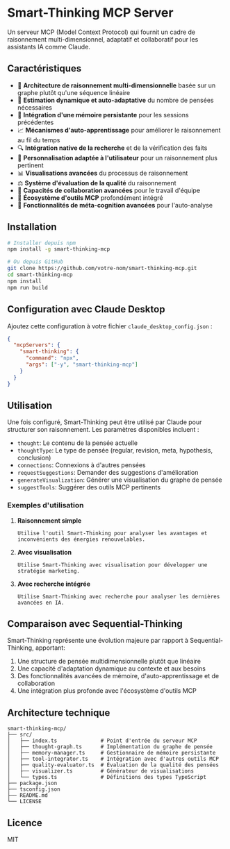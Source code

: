 # Smart-Thinking MCP Server

Un serveur MCP (Model Context Protocol) qui fournit un cadre de raisonnement multi-dimensionnel, adaptatif et collaboratif pour les assistants IA comme Claude.

## Caractéristiques

- 🧠 **Architecture de raisonnement multi-dimensionnelle** basée sur un graphe plutôt qu'une séquence linéaire
- 🔄 **Estimation dynamique et auto-adaptative** du nombre de pensées nécessaires
- 💾 **Intégration d'une mémoire persistante** pour les sessions précédentes
- 📈 **Mécanismes d'auto-apprentissage** pour améliorer le raisonnement au fil du temps
- 🔍 **Intégration native de la recherche** et de la vérification des faits
- 👤 **Personnalisation adaptée à l'utilisateur** pour un raisonnement plus pertinent
- 📊 **Visualisations avancées** du processus de raisonnement
- ⚖️ **Système d'évaluation de la qualité** du raisonnement
- 👥 **Capacités de collaboration avancées** pour le travail d'équipe
- 🔌 **Écosystème d'outils MCP** profondément intégré
- 🤔 **Fonctionnalités de méta-cognition avancées** pour l'auto-analyse

## Installation

```bash
# Installer depuis npm
npm install -g smart-thinking-mcp

# Ou depuis GitHub
git clone https://github.com/votre-nom/smart-thinking-mcp.git
cd smart-thinking-mcp
npm install
npm run build
```

## Configuration avec Claude Desktop

Ajoutez cette configuration à votre fichier `claude_desktop_config.json` :

```json
{
  "mcpServers": {
    "smart-thinking": {
      "command": "npx",
      "args": ["-y", "smart-thinking-mcp"]
    }
  }
}
```

## Utilisation

Une fois configuré, Smart-Thinking peut être utilisé par Claude pour structurer son raisonnement. Les paramètres disponibles incluent :

- `thought`: Le contenu de la pensée actuelle
- `thoughtType`: Le type de pensée (regular, revision, meta, hypothesis, conclusion)
- `connections`: Connexions à d'autres pensées
- `requestSuggestions`: Demander des suggestions d'amélioration
- `generateVisualization`: Générer une visualisation du graphe de pensée
- `suggestTools`: Suggérer des outils MCP pertinents

### Exemples d'utilisation

1. **Raisonnement simple**
   ```
   Utilise l'outil Smart-Thinking pour analyser les avantages et inconvénients des énergies renouvelables.
   ```

2. **Avec visualisation**
   ```
   Utilise Smart-Thinking avec visualisation pour développer une stratégie marketing.
   ```

3. **Avec recherche intégrée**
   ```
   Utilise Smart-Thinking avec recherche pour analyser les dernières avancées en IA.
   ```

## Comparaison avec Sequential-Thinking

Smart-Thinking représente une évolution majeure par rapport à Sequential-Thinking, apportant:

1. Une structure de pensée multidimensionnelle plutôt que linéaire
2. Une capacité d'adaptation dynamique au contexte et aux besoins
3. Des fonctionnalités avancées de mémoire, d'auto-apprentissage et de collaboration
4. Une intégration plus profonde avec l'écosystème d'outils MCP

## Architecture technique

```
smart-thinking-mcp/
├── src/
│   ├── index.ts              # Point d'entrée du serveur MCP
│   ├── thought-graph.ts      # Implémentation du graphe de pensée
│   ├── memory-manager.ts     # Gestionnaire de mémoire persistante
│   ├── tool-integrator.ts    # Intégration avec d'autres outils MCP
│   ├── quality-evaluator.ts  # Évaluation de la qualité des pensées
│   ├── visualizer.ts         # Générateur de visualisations
│   └── types.ts              # Définitions des types TypeScript
├── package.json
├── tsconfig.json
├── README.md
└── LICENSE
```

## Licence

MIT